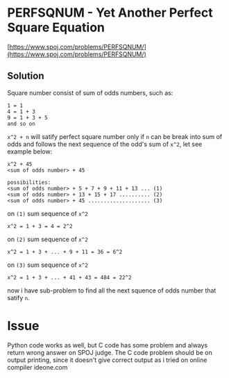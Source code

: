 # PERFSQNUM - Yet Another Perfect Square Equation

[https://www.spoj.com/problems/PERFSQNUM/](https://www.spoj.com/problems/PERFSQNUM/)

## Solution

Square number consist of sum of odds numbers, such as:
```
1 = 1
4 = 1 + 3
9 = 1 + 3 + 5
and so on
```

`x^2 + n` will satify perfect square number only if `n` can be break into sum of odds and follows the next sequence of the odd's sum of `x^2`, let see example below:

```
x^2 + 45
<sum of odds number> + 45

possibilities:
<sum of odds number> + 5 + 7 + 9 + 11 + 13 ... (1)
<sum of odds number> + 13 + 15 + 17 .......... (2)
<sum of odds number> + 45 .................... (3)
``` 

on `(1)` sum sequence of `x^2` 
```
x^2 = 1 + 3 = 4 = 2^2
``` 

on `(2)` sum sequence of `x^2` 
```
x^2 = 1 + 3 + ... + 9 + 11 = 36 = 6^2
``` 

on `(3)` sum sequence of `x^2` 
```
x^2 = 1 + 3 + ... + 41 + 43 = 484 = 22^2
```

now i have sub-problem to find all the next squence of odds number that satify `n`.

# Issue

Python code works as well, but C code has some problem and always return wrong answer on SPOJ judge. The C code problem should be on output printing, since it doesn't give correct output as i tried on online compiler ideone.com
